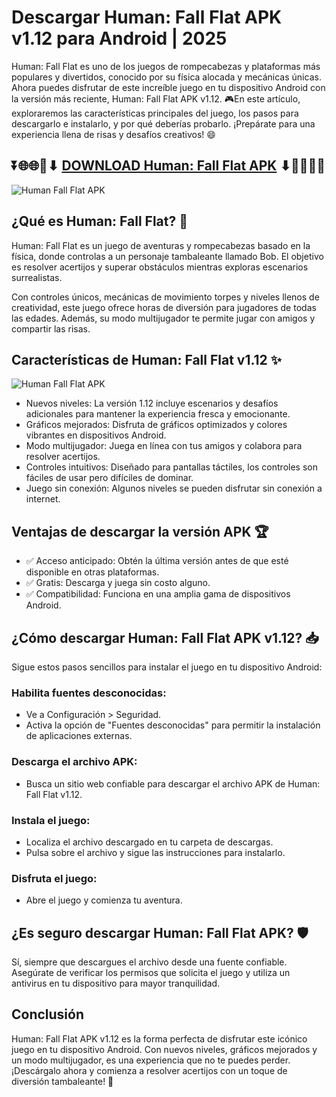 # Descargar Human: Fall Flat APK v1.12 para Android | 2025

Human: Fall Flat es uno de los juegos de rompecabezas y plataformas más populares y divertidos, conocido por su física alocada y mecánicas únicas. Ahora puedes disfrutar de este increíble juego en tu dispositivo Android con la versión más reciente, Human: Fall Flat APK v1.12. 🎮En este artículo, exploraremos las características principales del juego, los pasos para descargarlo e instalarlo, y por qué deberías probarlo. ¡Prepárate para una experiencia llena de risas y desafíos creativos! 😄
## ⏬🌐🌐📌⬇ [DOWNLOAD Human: Fall Flat APK](https://newsloopy.com/descargar-human-fall-flat-apk/) ⬇📌🌐🌐⏬

![Human  Fall Flat APK](https://github.com/user-attachments/assets/dc8e96c2-3cef-40a7-9c18-e7cd86049f2c)

## ¿Qué es Human: Fall Flat? 🤔

Human: Fall Flat es un juego de aventuras y rompecabezas basado en la física, donde controlas a un personaje tambaleante llamado Bob. El objetivo es resolver acertijos y superar obstáculos mientras exploras escenarios surrealistas.

Con controles únicos, mecánicas de movimiento torpes y niveles llenos de creatividad, este juego ofrece horas de diversión para jugadores de todas las edades. Además, su modo multijugador te permite jugar con amigos y compartir las risas.

## Características de Human: Fall Flat v1.12 ✨

![Human  Fall Flat APK](https://github.com/user-attachments/assets/bfea79ee-db22-4c93-8fd6-f8f96e1cf9a6)

<ul>
<li>Nuevos niveles: La versi&oacute;n 1.12 incluye escenarios y desaf&iacute;os adicionales para mantener la experiencia fresca y emocionante.</li>
<li>Gr&aacute;ficos mejorados: Disfruta de gr&aacute;ficos optimizados y colores vibrantes en dispositivos Android.</li>
<li>Modo multijugador: Juega en l&iacute;nea con tus amigos y colabora para resolver acertijos.</li>
<li>Controles intuitivos: Dise&ntilde;ado para pantallas t&aacute;ctiles, los controles son f&aacute;ciles de usar pero dif&iacute;ciles de dominar.</li>
<li>Juego sin conexi&oacute;n: Algunos niveles se pueden disfrutar sin conexi&oacute;n a internet.</li>
</ul>

## Ventajas de descargar la versión APK 🏆

<ul>
<li>✅ Acceso anticipado: Obt&eacute;n la &uacute;ltima versi&oacute;n antes de que est&eacute; disponible en otras plataformas.</li>
<li>✅ Gratis: Descarga y juega sin costo alguno.</li>
<li>✅ Compatibilidad: Funciona en una amplia gama de dispositivos Android.</li>
</ul>

## ¿Cómo descargar Human: Fall Flat APK v1.12? 📥

Sigue estos pasos sencillos para instalar el juego en tu dispositivo Android:

### Habilita fuentes desconocidas:

<ul>
<li>Ve a Configuraci&oacute;n &gt; Seguridad.</li>
<li>Activa la opci&oacute;n de "Fuentes desconocidas" para permitir la instalaci&oacute;n de aplicaciones externas.</li>
</ul>

### Descarga el archivo APK:

<ul>
<li>Busca un sitio web confiable para descargar el archivo APK de Human: Fall Flat v1.12.</li>
</ul>

### Instala el juego:

<ul>
<li>Localiza el archivo descargado en tu carpeta de descargas.</li>
<li>Pulsa sobre el archivo y sigue las instrucciones para instalarlo.</li>
</ul>

### Disfruta el juego:

<ul>
<li>Abre el juego y comienza tu aventura.</li>
</ul>

## ¿Es seguro descargar Human: Fall Flat APK? 🛡️

Sí, siempre que descargues el archivo desde una fuente confiable. Asegúrate de verificar los permisos que solicita el juego y utiliza un antivirus en tu dispositivo para mayor tranquilidad.

## Conclusión

Human: Fall Flat APK v1.12 es la forma perfecta de disfrutar este icónico juego en tu dispositivo Android. Con nuevos niveles, gráficos mejorados y un modo multijugador, es una experiencia que no te puedes perder. ¡Descárgalo ahora y comienza a resolver acertijos con un toque de diversión tambaleante! 🎉



